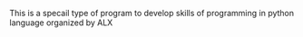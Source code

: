 This is a specail type of program to develop skills of programming in python language organized by ALX  
